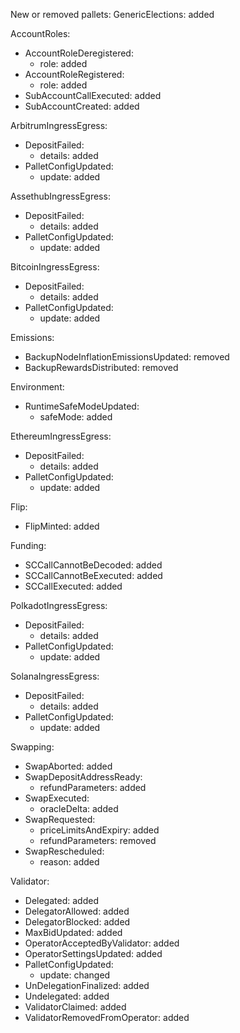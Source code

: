 New or removed pallets:
  GenericElections: added

AccountRoles:
  - AccountRoleDeregistered:
    - role: added
  - AccountRoleRegistered:
    - role: added
  - SubAccountCallExecuted: added
  - SubAccountCreated: added

ArbitrumIngressEgress:
  - DepositFailed:
    - details: added
  - PalletConfigUpdated:
    - update: added

AssethubIngressEgress:
  - DepositFailed:
    - details: added
  - PalletConfigUpdated:
    - update: added

BitcoinIngressEgress:
  - DepositFailed:
    - details: added
  - PalletConfigUpdated:
    - update: added

Emissions:
  - BackupNodeInflationEmissionsUpdated: removed
  - BackupRewardsDistributed: removed

Environment:
  - RuntimeSafeModeUpdated:
    - safeMode: added

EthereumIngressEgress:
  - DepositFailed:
    - details: added
  - PalletConfigUpdated:
    - update: added

Flip:
  - FlipMinted: added

Funding:
  - SCCallCannotBeDecoded: added
  - SCCallCannotBeExecuted: added
  - SCCallExecuted: added

PolkadotIngressEgress:
  - DepositFailed:
    - details: added
  - PalletConfigUpdated:
    - update: added

SolanaIngressEgress:
  - DepositFailed:
    - details: added
  - PalletConfigUpdated:
    - update: added

Swapping:
  - SwapAborted: added
  - SwapDepositAddressReady:
    - refundParameters: added
  - SwapExecuted:
    - oracleDelta: added
  - SwapRequested:
    - priceLimitsAndExpiry: added
    - refundParameters: removed
  - SwapRescheduled:
    - reason: added

Validator:
  - Delegated: added
  - DelegatorAllowed: added
  - DelegatorBlocked: added
  - MaxBidUpdated: added
  - OperatorAcceptedByValidator: added
  - OperatorSettingsUpdated: added
  - PalletConfigUpdated:
    - update: changed
  - UnDelegationFinalized: added
  - Undelegated: added
  - ValidatorClaimed: added
  - ValidatorRemovedFromOperator: added
